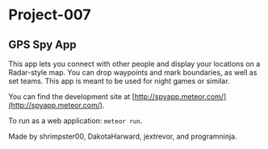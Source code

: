 # Project-007
<!---
This is an app that uses your Geo-location and sends it to a server's database. This server will return all of those locations in the database to you, where they will be placed on a map.
This app is meant for use during outdoor activities.
-->
## GPS Spy App

This app lets you connect with other people and display your locations on a Radar-style map. You can drop waypoints and mark boundaries, as well as set teams. This app is meant to be used for night games or similar.

You can find the development site at [http://spyapp.meteor.com/](http://spyapp.meteor.com/).

To run as a web application: `meteor run`.

Made by shrimpster00, DakotaHarward, jextrevor, and programninja.
